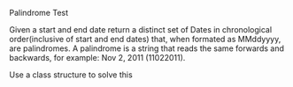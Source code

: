 Palindrome Test

Given a start and end date return a distinct set of Dates in chronological order(inclusive of start and end dates) that, when formated as MMddyyyy, are palindromes. A palindrome is a string that reads the same forwards and backwards, for example: Nov 2, 2011 (11022011).

Use a class structure to solve this